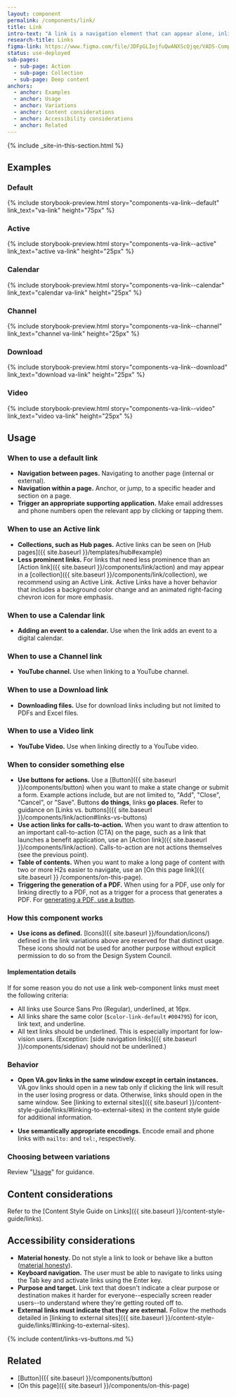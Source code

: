 ```yaml
---
layout: component
permalink: /components/link/
title: Link
intro-text: "A link is a navigation element that can appear alone, inline (embedded), or in a group with other links. A link can trigger a download, but in general links go to internal or external pages when clicked."
research-title: Links
figma-link: https://www.figma.com/file/JDFpGLIojfuQwANXScQjqe/VADS-Component-Examples?type=design&node-id=1312%3A10138&mode=design&t=nYOotVcwdpiMCL5C-1
status: use-deployed
sub-pages:
  - sub-page: Action
  - sub-page: Collection
  - sub-page: Deep content
anchors:
  - anchor: Examples
  - anchor: Usage
  - anchor: Variations
  - anchor: Content considerations
  - anchor: Accessibility considerations
  - anchor: Related
---
```


{% include _site-in-this-section.html %}

## Examples

### Default
{% include storybook-preview.html story="components-va-link--default" link_text="va-link" height="75px" %}

### Active

{% include storybook-preview.html story="components-va-link--active" link_text="active va-link" height="25px" %}

### Calendar

{% include storybook-preview.html story="components-va-link--calendar" link_text="calendar va-link" height="25px" %}

### Channel

{% include storybook-preview.html story="components-va-link--channel" link_text="channel va-link" height="25px" %}

### Download

{% include storybook-preview.html story="components-va-link--download" link_text="download va-link" height="25px" %}

### Video

{% include storybook-preview.html story="components-va-link--video" link_text="video va-link" height="25px" %}

## Usage

### When to use a default link

* **Navigation between pages.** Navigating to another page (internal or external).
* **Navigation within a page.** Anchor, or jump, to a specific header and section on a page.
* **Trigger an appropriate supporting application.** Make email addresses and phone numbers open the relevant app by clicking or tapping them.

### When to use an Active link

* **Collections, such as Hub pages.** Active links can be seen on [Hub pages]({{ site.baseurl }}/templates/hub#example)
* **Less prominent links.** For links that need less prominence than an [Action link]({{ site.baseurl }}/components/link/action) and may appear in a [collection]({{ site.baseurl }}/components/link/collection), we recommend using an Active Link. Active Links have a hover behavior that includes a background color change and an animated right-facing chevron icon for more emphasis. 

### When to use a Calendar link
* **Adding an event to a calendar.** Use when the link adds an event to a digital calendar.

### When to use a Channel link
* **YouTube channel.** Use when linking to a YouTube channel.

### When to use a Download link
* **Downloading files.** Use for download links including but not limited to PDFs and Excel files.

### When to use a Video link
* **YouTube Video.** Use when linking directly to a YouTube video.


### When to consider something else

* **Use buttons for actions.** Use a [Button]({{ site.baseurl }}/components/button) when you want to make a state change or submit a form. Example actions include, but are not limited to, "Add", "Close", "Cancel", or "Save". Buttons **do things**, links **go places**. Refer to guidance on [Links vs. buttons]({{ site.baseurl }}/components/link/action#links-vs-buttons)
* **Use action links for calls-to-action.** When you want to draw attention to an important call-to-action (CTA) on the page, such as a link that launches a benefit application, use an [Action link]({{ site.baseurl }}/components/link/action). Calls-to-action are not actions themselves (see the previous point). 
* **Table of contents.** When you want to make a long page of content with two or more H2s easier to navigate, use an [On this page link]({{ site.baseurl }} /components/on-this-page).
* **Triggering the generation of a PDF.** When using for a PDF, use only for linking directly to a PDF, not as a trigger for a process that generates a PDF. For [generating a PDF, use a button](#links-vs-buttons).

### How this component works

* **Use icons as defined.** [Icons]({{ site.baseurl }}/foundation/icons/) defined in the link variations above are reserved for that distinct usage. These icons should not be used for another purpose without explicit permission to do so from the Design System Council.

#### Implementation details

If for some reason you do not use a link web-component links must meet the following criteria:

- All links use Source Sans Pro (Regular), underlined, at 16px.
- All links share the same color (`$color-link-default` `#004795`) for icon, link text, and underline. 
- All text links should be underlined. This is especially important for low-vision users. (Exception: [side navigation links]({{ site.baseurl }}/components/sidenav) should not be underlined.)

### Behavior

* **Open VA.gov links in the same window except in certain instances.** VA.gov links should open in a new tab only if clicking the link will result in the user losing progress or data. Otherwise, links should open in the same window. See [linking to external sites]({{ site.baseurl }}/content-style-guide/links/#linking-to-external-sites) in the content style guide for additional information.
- **Use semantically appropriate encodings.** Encode email and phone links with `mailto:` and `tel:`, respectively.

### Choosing between variations

Review "[Usage](#usage)" for guidance.

## Content considerations

Refer to the [Content Style Guide on Links]({{ site.baseurl }}/content-style-guide/links).

## Accessibility considerations

- **Material honesty.** Do not style a link to look or behave like a button ([material honesty](https://alistapart.com/article/material-honesty-on-the-web/)).
- **Keyboard navigation.** The user must be able to navigate to links using the Tab key and activate links using the Enter key.
- **Purpose and target.** Link text that doesn't indicate a clear purpose or destination makes it harder for everyone--especially screen reader users--to understand where they're getting routed off to.
- **External links must indicate that they are external.** Follow the methods detailed in [linking to external sites]({{ site.baseurl }}/content-style-guide/links/#linking-to-external-sites).

{% include content/links-vs-buttons.md %}

## Related 

- [Button]({{ site.baseurl }}/components/button)
- [On this page]({{ site.baseurl }}/components/on-this-page)
